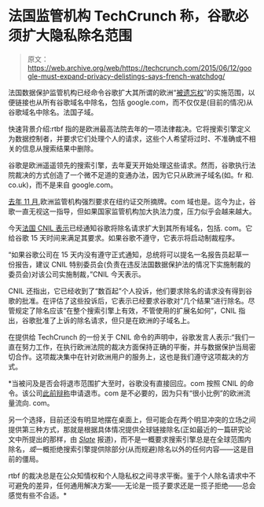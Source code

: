 # 法国监管机构 TechCrunch 称，谷歌必须扩大隐私除名范围

> 原文：<https://web.archive.org/web/https://techcrunch.com/2015/06/12/google-must-expand-privacy-delistings-says-french-watchdog/>

法国数据保护监管机构已经命令谷歌扩大其所谓的欧洲“[被遗忘权](https://web.archive.org/web/20221204093832/https://beta.techcrunch.com/tag/right-to-be-forgotten/)”的实施范围，以便链接也从所有谷歌域名中除名，包括 google.com，而不仅仅是(目前的情况)从谷歌域名中除名。法国子域。

快速背景介绍:rtbf 指的是欧洲最高法院去年的一项法律裁决。它将搜索引擎定义为数据控制者，并要求它们处理个人的请求，这些个人希望将过时、不准确或不相关的信息从搜索结果中删除。

谷歌是欧洲遥遥领先的搜索引擎，去年夏天开始处理这些请求。然而，谷歌执行法院裁决的方式创造了一个微不足道的变通办法，因为它只从欧洲子域名(如。fr 和. co.uk)，而不是来自 google.com。

[去年 11 月](https://web.archive.org/web/20221204093832/https://beta.techcrunch.com/2014/11/26/rtbf-dot-com/),欧洲监管机构强烈要求在纽约证交所摘牌。com 域也是。迄今为止，谷歌一直无视这一指导，但如果国家监管机构加大执法力度，压力似乎会越来越大。

今天[法国 CNIL 表示](https://web.archive.org/web/20221204093832/http://www.cnil.fr/english/news-and-events/news/article/cnil-orders-google-to-apply-delisting-on-all-domain-names-of-the-search-engine/)已经通知谷歌将除名请求扩大到其所有域名，包括. com。它给谷歌 15 天时间来满足其要求。如果谷歌不遵守，它表示将启动制裁程序。

“如果谷歌公司在 15 天内没有遵守正式通知，总统将可以提名一名报告员起草一份报告，建议 CNIL 特别委员会(负责在违反法国数据保护法的情况下实施制裁的委员会)对该公司实施制裁，”CNIL 今天表示。

CNIL 还指出，它已经收到了“数百起”个人投诉，他们要求除名的请求没有得到谷歌的批准。在评估了这些投诉后，它表示已经要求谷歌对“几个结果”进行除名。尽管规定了除名应该“在整个搜索引擎上有效，不管使用的扩展名如何”，CNIL 指出，谷歌批准了上诉的除名请求，但只是在欧洲的子域名上。

在提供给 TechCrunch 的一份关于 CNIL 命令的声明中，谷歌发言人表示:“我们一直在努力工作，在执行欧洲法院的裁决方面保持正确的平衡，并与数据保护当局密切合作。这项裁决集中在针对欧洲用户的服务上，这也是我们遵守这项裁决的方式。

 *当被问及是否会将退市范围扩大至时，谷歌没有直接回应。com 按照 CNIL 的命令。该公司[此前辩称](https://web.archive.org/web/20221204093832/https://beta.techcrunch.com/2014/10/16/google-advisory-council-london-meeting/)申请退市。com 是不必要的，因为只有“很小比例”的欧洲流量流向. com。

另一个选择，目前还没有明显地摆在桌面上，但可能会在两个明显冲突的立场之间提供第三种方式，那就是根据具体情况提供全球链接除名(正如最近的一篇研究论文中所提出的那样，由 *[Slate](https://web.archive.org/web/20221204093832/http://www.slate.com/articles/technology/future_tense/2015/02/google_and_the_right_to_be_forgotten_should_delisting_be_global_or_local.single.html)* 报道)，而不是一概要求搜索引擎总是在全球范围内除名，*或*一概拒绝搜索引擎提供除部分(从而规避)除名以外的任何内容——这是目前的僵局。

rtbf 的裁决总是在公众知情权和个人隐私权之间寻求平衡。鉴于个人除名请求中不可避免的差异，任何通用解决方案——无论是一揽子要求还是一揽子拒绝——总会感觉有些不合适。*